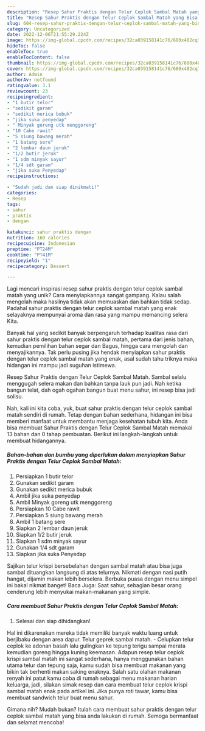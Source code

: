 ```yaml
---
description: "Resep Sahur Praktis dengan Telur Ceplok Sambal Matah yang Bisa Manjain Lidah"
title: "Resep Sahur Praktis dengan Telur Ceplok Sambal Matah yang Bisa Manjain Lidah"
slug: 604-resep-sahur-praktis-dengan-telur-ceplok-sambal-matah-yang-bisa-manjain-lidah
category: Uncategorized
date: 2022-12-06T21:55:29.224Z
image: https://img-global.cpcdn.com/recipes/32ca039158141c76/680x482cq70/sahur-praktis-dengan-telur-ceplok-sambal-matah-foto-resep-utama.jpg
hideToc: false
enableToc: true
enableTocContent: false
thumbnail: https://img-global.cpcdn.com/recipes/32ca039158141c76/680x482cq70/sahur-praktis-dengan-telur-ceplok-sambal-matah-foto-resep-utama.jpg
cover: https://img-global.cpcdn.com/recipes/32ca039158141c76/680x482cq70/sahur-praktis-dengan-telur-ceplok-sambal-matah-foto-resep-utama.jpg
author: Admin
authorAv: notfound
ratingvalue: 3.1
reviewcount: 23
recipeingredient:
- "1 butir telor"
- "sedikit garam"
- "sedikit merica bubuk"
- "jika suka penyedap"
- " Minyak goreng utk menggoreng"
- "10 Cabe rawit"
- "5 siung bawang merah"
- "1 batang sere"
- "2 lembar daun jeruk"
- "1/2 butir jeruk"
- "1 sdm minyak sayur"
- "1/4 sdt garam"
- "jika suka Penyedap"
recipeinstructions:

- "Sudah jadi dan siap dinikmati!"
categories:
- Resep
tags:
- sahur
- praktis
- dengan

katakunci: sahur praktis dengan 
nutrition: 160 calories
recipecuisine: Indonesian
preptime: "PT24M"
cooktime: "PT41M"
recipeyield: "1"
recipecategory: Dessert

---
```





Lagi mencari inspirasi resep sahur praktis dengan telur ceplok sambal matah yang unik? Cara menyiapkannya sangat gampang. Kalau salah mengolah maka hasilnya tidak akan memuaskan dan bahkan tidak sedap. Padahal sahur praktis dengan telur ceplok sambal matah yang enak selayaknya mempunyai aroma dan rasa yang mampu memancing selera Kita.





Banyak hal yang sedikit banyak berpengaruh terhadap kualitas rasa dari sahur praktis dengan telur ceplok sambal matah, pertama dari jenis bahan, kemudian pemilihan bahan segar dan Bagus, hingga cara mengolah dan menyajikannya. Tak perlu pusing jika hendak menyiapkan sahur praktis dengan telur ceplok sambal matah yang enak,      asal sudah tahu triknya maka hidangan ini mampu jadi suguhan istimewa.














Resep Sahur Praktis dengan Telur Ceplok Sambal Matah. Sambal selalu menggugah selera makan dan bahkan tanpa lauk pun jadi. Nah ketika bangun telat, dah ogah ogahan bangun buat menu sahur, ini resep bisa jadi solisu.






Nah, kali ini kita coba, yuk, buat sahur praktis dengan telur ceplok sambal matah sendiri di rumah. Tetap dengan bahan sederhana, hidangan ini bisa memberi manfaat untuk membantu menjaga kesehatan tubuh kita. Anda bisa membuat Sahur Praktis dengan Telur Ceplok Sambal Matah memakai 13 bahan dan 0 tahap pembuatan. Berikut ini langkah-langkah untuk membuat hidangannya.

<!--inarticleads1-->

##### Bahan-bahan dan bumbu yang diperlukan dalam menyiapkan Sahur Praktis dengan Telur Ceplok Sambal Matah:

1. Persiapkan 1 butir telor
1. Gunakan sedikit garam
1. Gunakan sedikit merica bubuk
1. Ambil jika suka penyedap
1. Ambil  Minyak goreng utk menggoreng
1. Persiapkan 10 Cabe rawit
1. Persiapkan 5 siung bawang merah
1. Ambil 1 batang sere
1. Siapkan 2 lembar daun jeruk
1. Siapkan 1/2 butir jeruk
1. Siapkan 1 sdm minyak sayur
1. Gunakan 1/4 sdt garam
1. Siapkan jika suka Penyedap


Sajikan telur krispi bersebelahan dengan sambal matah atau bisa juga sambal dituangkan langsung di atas telurnya. Nikmati dengan nasi putih hangat, dijamin makan lebih berselera. Berbuka puasa dengan menu simpel ini bakal nikmat banget! Baca Juga: Saat sahur, sebagian besar orang cenderung lebih menyukai makan-makanan yang simple. 

<!--inarticleads2-->

##### Cara membuat Sahur Praktis dengan Telur Ceplok Sambal Matah:


1. Selesai dan siap dihidangkan!

Hal ini dikarenakan mereka tidak memiliki banyak waktu luang untuk berjibaku dengan area dapur. Telur geprek sambal matah. - Celupkan telur ceplok ke adonan basah lalu gulingkan ke tepung terigu sampai merata kemudian goreng hingga kuning keemasan. Adapun resep telur ceplok krispi sambal matah ini sangat sederhana, hanya menggunakan bahan utama telur dan tepung saja, kamu sudah bisa membuat makanan yang bikin tak berhenti makan saking enaknya. Salah satu olahan makanan renyah ini patut kamu coba di rumah sebagai menu makanan harian keluarga, jadi, silakan simak resep dan cara membuat telur ceplok krispi sambal matah enak pada artikel ini. Jika punya roti tawar, kamu bisa membuat sandwich telur buat menu sahur. 

Gimana nih? Mudah bukan? Itulah cara membuat sahur praktis dengan telur ceplok sambal matah yang bisa anda lakukan di rumah. Semoga bermanfaat dan selamat mencoba!
